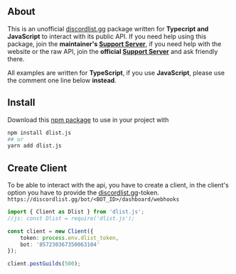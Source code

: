 ## About
This is an unofficial [discordlist.gg]() package written for **Typecript and JavaScript** to interact with its public API. If you need help using this package, join the **maintainer's [Support Server](https://discord.com/invite/yYd6YKHQZH)**, if you need help with the website or the raw API, join the **official [Support Server](https://discord.gg/GSRYbjFpvn)** and ask friendly there.

All examples are written for **TypeScript**, if you use **JavaScript**, please use the comment one line below __instead__.

## Install
Download this [npm package](https://www.npmjs.com/package/dlist.js) to use in your project with

```bash
npm install dlist.js
## or
yarn add dlist.js
```

## Create Client
To be able to interact with the api, you have to create a client, in the client's option you have to provide the [discordlist.gg]()-token. <br />
`https://discordlist.gg/bot/<BOT_ID>/dashboard/webhooks`
```ts
import { Client as Dlist } from 'dlist.js';
//js: const Dlist = require('dlist.js');

const client = new Client({
    token: process.env.dlist_token,
    bot: '857230367350063104'
});

client.postGuilds(500);
```